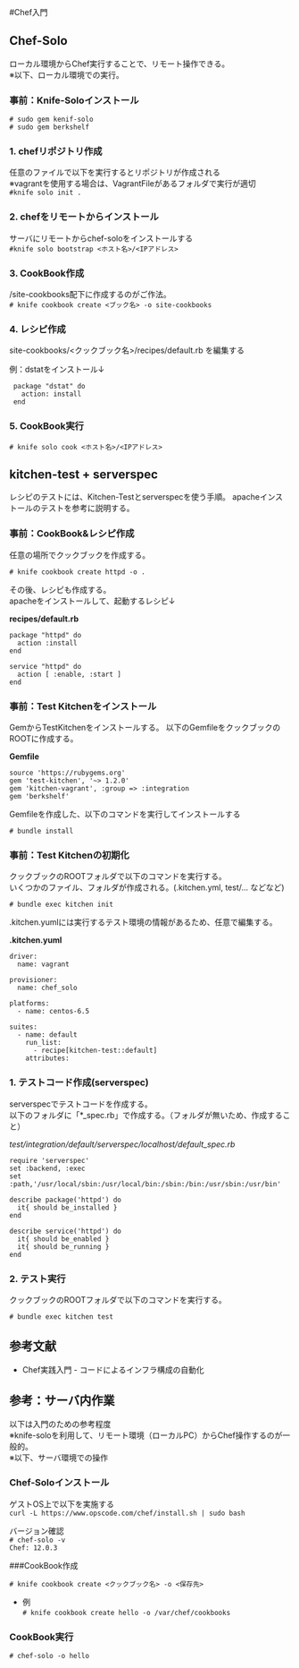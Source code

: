 #Chef入門

## Chef-Solo
ローカル環境からChef実行することで、リモート操作できる。  
※以下、ローカル環境での実行。

### 事前：Knife-Soloインストール
`# sudo gem kenif-solo`  
`# sudo gem berkshelf`

### 1. chefリポジトリ作成
任意のファイルで以下を実行するとリポジトリが作成される  
※vagrantを使用する場合は、VagrantFileがあるフォルダで実行が適切  
`#knife solo init .`

### 2. chefをリモートからインストール
サーバにリモートからchef-soloをインストールする  
`#knife solo bootstrap <ホスト名>/<IPアドレス>`

### 3. CookBook作成
/site-cookbooks配下に作成するのがご作法。  
`# knife cookbook create <ブック名> -o site-cookbooks`

### 4. レシピ作成

site-cookbooks/<クックブック名>/recipes/default.rb
を編集する
 
例：dstatをインストール↓  

     package "dstat" do
       action: install
     end

### 5. CookBook実行

`# knife solo cook <ホスト名>/<IPアドレス>`

## kitchen-test + serverspec

レシピのテストには、Kitchen-Testとserverspecを使う手順。
apacheインストールのテストを参考に説明する。

### 事前：CookBook&レシピ作成
任意の場所でクックブックを作成する。  

`# knife cookbook create httpd -o .`

その後、レシピも作成する。  
apacheをインストールして、起動するレシピ↓

__recipes/default.rb__

    package "httpd" do
      action :install
    end

    service "httpd" do
      action [ :enable, :start ]
    end
    
    
### 事前：Test Kitchenをインストール
GemからTestKitchenをインストールする。
以下のGemfileをクックブックのROOTに作成する。

__Gemfile__

    source 'https://rubygems.org'
    gem 'test-kitchen', '~> 1.2.0'
    gem 'kitchen-vagrant', :group => :integration
    gem 'berkshelf'

Gemfileを作成した、以下のコマンドを実行してインストールする

`# bundle install `

### 事前：Test Kitchenの初期化
クックブックのROOTフォルダで以下のコマンドを実行する。  
いくつかのファイル、フォルダが作成される。(.kitchen.yml, test/... などなど)

`# bundle exec kitchen init`

.kitchen.yumlには実行するテスト環境の情報があるため、任意で編集する。  

__.kitchen.yuml__

    driver:
      name: vagrant

    provisioner:
      name: chef_solo
    
    platforms:
      - name: centos-6.5

    suites:
      - name: default
        run_list:
          - recipe[kitchen-test::default]
        attributes:

### 1. テストコード作成(serverspec)
serverspecでテストコードを作成する。  
以下のフォルダに「*_spec.rb」で作成する。（フォルダが無いため、作成すること）

_test/integration/default/serverspec/localhost/default_spec.rb_

    require 'serverspec'
    set :backend, :exec
    set :path,'/usr/local/sbin:/usr/local/bin:/sbin:/bin:/usr/sbin:/usr/bin'

    describe package('httpd') do
      it{ should be_installed }
    end

    describe service('httpd') do
      it{ should be_enabled }
      it{ should be_running }
    end

### 2. テスト実行

クックブックのROOTフォルダで以下のコマンドを実行する。  

`# bundle exec kitchen test`

## 参考文献

- Chef実践入門 - コードによるインフラ構成の自動化


## 参考：サーバ内作業
以下は入門のための参考程度  
※knife-soloを利用して、リモート環境（ローカルPC）からChef操作するのが一般的。  
※以下、サーバ環境での操作

### Chef-Soloインストール

ゲストOS上で以下を実施する  
`curl -L https://www.opscode.com/chef/install.sh | sudo bash`

バージョン確認  
`# chef-solo -v`  
`Chef: 12.0.3`

###CookBook作成

`# knife cookbook create <クックブック名> -o <保存先>`  

- 例  
`# knife cookbook create hello -o /var/chef/cookbooks`

### CookBook実行

`# chef-solo -o hello`
